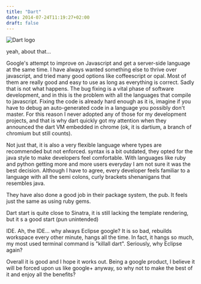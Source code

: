```yaml
---
title: "Dart"
date: 2014-07-24T11:19:27+02:00
draft: false
---
```


![Dart logo](http://siliconangle.com/files/2011/10/dart-logo.png)

yeah, about that...

Google's attempt to improve on Javascript and get a server-side language at the same time.
I have always wanted something else to thrive over javascript, and tried many good options like coffeescript or opal. Most of them are really good and easy to use as long as everything is correct.
Sadly that is not what happens. The bug fixing is a vital phase of software development, and in this is the problem with all the languages that compile to javascript.
Fixing the code is already hard enough as it is, imagine if you have to debug an auto-generated code in a language you possibly don't master.
For this reason I never adopted any of those for my development projects, and that is why dart quickly got my attention when they announced the dart VM embedded in chrome (ok, it is dartium, a branch of chromium but still counts).

Not just that, it is also a very flexible language where types are recommended but not enforced.
syntax is a bit outdated, they opted for the java style to make developers feel comfortable. With languages like ruby and python getting more and more users everyday I am not sure it was the best decision.
Although I have to agree, every developer feels familiar to a language with all the semi colons, curly brackets shenanigans that resembles java.

They have also done a good job in their package system, the pub. It feels just the same as using ruby gems.

Dart start is quite close to Sinatra, it is still lacking the template rendering, but it s a good start (pun unintended)

IDE. Ah, the IDE... why always Eclipse google?
It is so bad, rebuilds workspace every other minute, hangs all the time.
In fact, it hangs so much, my most used terminal command is "killall dart".
Seriously, why Eclipse again?

Overall it is good and I hope it works out.
Being a google product, I believe it will be forced upon us like google+ anyway, so why not to make the best of it and enjoy all the benefits?